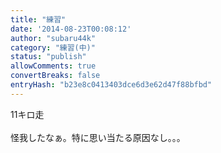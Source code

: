 ```yaml
---
title: "練習"
date: '2014-08-23T00:08:12'
author: "subaru44k"
category: "練習(中)"
status: "publish"
allowComments: true
convertBreaks: false
entryHash: "b23e8c0413403dce6d3e62d47f88bfbd"
---
```

11キロ走<br>
<br>
怪我したなぁ。特に思い当たる原因なし。。。

